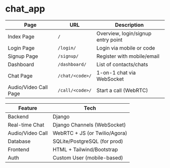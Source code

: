 # chat_app
| Page                  | URL             | Description                        |
| --------------------- | --------------- | ---------------------------------- |
| Index Page            | `/`             | Overview, login/signup entry point |
| Login Page            | `/login/`       | Login via mobile or code           |
| Signup Page           | `/signup/`      | Register with mobile/email         |
| Dashboard             | `/dashboard/`   | List of contacts/chats             |
| Chat Page             | `/chat/<code>/` | 1-on-1 chat via WebSocket          |
| Audio/Video Call Page | `/call/<code>/` | Start a call (WebRTC)              |


| Feature          | Tech                          |
| ---------------- | ----------------------------- |
| Backend          | Django                        |
| Real-time Chat   | Django Channels (WebSocket)   |
| Audio/Video Call | WebRTC + JS (or Twilio/Agora) |
| Database         | SQLite/PostgreSQL (for prod)  |
| Frontend         | HTML + Tailwind/Bootstrap     |
| Auth             | Custom User (mobile-based)    |
